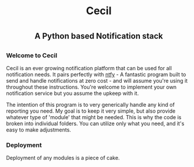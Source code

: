 <h1 align='center'> Cecil <h1> 
<h2 align='center'> A Python based Notification stack <h2> 

### Welcome to Cecil

Cecil is an ever growing notification platform that can be used for all notification needs. It pairs perfectly with [ntfy](https://ntfy.sh/) - A fantastic program built to send and handle notifications at zero cost - and will assume you're using it throughout these instructions. You're welcome to implement your own notification service but you assume the upkeep with it. 

The intention of this program is to very generically handle any kind of reporting you need. My goal is to keep it very simple, but also provide whatever type of 'module' that might be needed. This is why the code is broken into individual folders. You can utilize only what you need, and it's easy to make adjustments. 

### Deployment

Deployment of any modules is a piece of cake.

